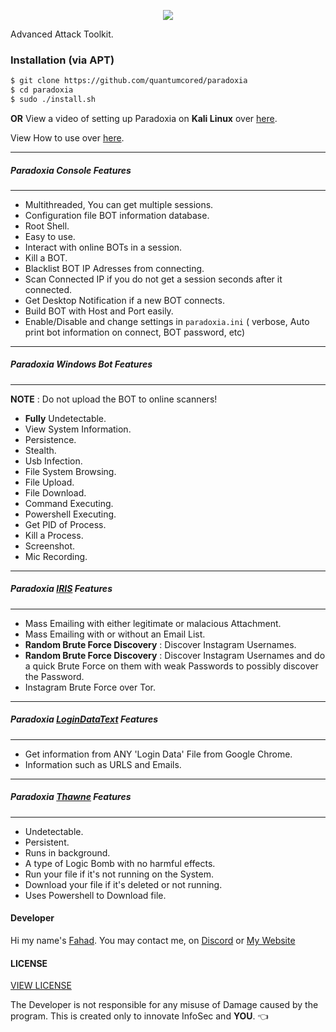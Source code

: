 <p align="center">
  <img src="https://github.com/quantumcored/paradoxia/blob/master/images/logo.png"><br>
</p>
Advanced Attack Toolkit.

### Installation (via APT)
```bash
$ git clone https://github.com/quantumcored/paradoxia
$ cd paradoxia
$ sudo ./install.sh
```

**OR** View a video of setting up Paradoxia on **Kali Linux** over [here](https://youtu.be/F4TAdWDlR-w).

View How to use over [here](https://github.com/quantumcored/paradoxia/blob/master/main.md).

---
##### Paradoxia Console Features
---
- Multithreaded, You can get multiple sessions. 
- Configuration file BOT information database. 
- Root Shell. 
- Easy to use. 
- Interact with online BOTs in a session. 
- Kill a BOT. 
- Blacklist BOT IP Adresses from connecting. 
- Scan Connected IP if you do not get a session seconds after it connected. 
- Get Desktop Notification if a new BOT connects. 
- Build BOT with Host and Port easily. 
- Enable/Disable and change settings in ``paradoxia.ini`` ( verbose, Auto print bot information on connect, BOT password, etc) 
---
##### Paradoxia Windows Bot Features
---
**NOTE** : Do not upload the BOT to online scanners! 
- **Fully** Undetectable.
- View System Information. 
- Persistence. 
- Stealth. 
- Usb Infection. 
- File System Browsing. 
- File Upload. 
- File Download. 
- Command Executing. 
- Powershell Executing. 
- Get PID of Process. 
- Kill a Process. 
- Screenshot. 
- Mic Recording. 

---
##### Paradoxia [IRIS](https://github.com/quantumcored/paradoxia/tree/master/iris) Features
---
- Mass Emailing with either legitimate or malacious Attachment.
- Mass Emailing with or without an Email List.
- **Random Brute Force Discovery** : Discover Instagram Usernames.
- **Random Brute Force Discovery** : Discover Instagram Usernames and do a quick Brute Force on them with weak Passwords to possibly discover the Password.
- Instagram Brute Force over Tor.

---
##### Paradoxia [LoginDataText](https://github.com/quantumcored/paradoxia/tree/master/logindatatext) Features
---
- Get information from ANY 'Login Data' File from Google Chrome.
- Information such as URLS and Emails.

---
##### Paradoxia [Thawne](https://github.com/quantumcored/paradoxia/tree/master/thawne) Features
---
- Undetectable.
- Persistent.
- Runs in background.
- A type of Logic Bomb with no harmful effects.
- Run your file if it's not running on the System.
- Download your file if it's deleted or not running.
- Uses Powershell to Download file.


#### Developer
Hi my name's [Fahad](https://github.com/quantumcore).
You may contact me, on [Discord](https://discordapp.com/invite/8snh7nx) or [My Website](https://quantumcore.github.io/)

#### LICENSE
[VIEW LICENSE](https://github.com/quantumcored/paradoxia/blob/master/LICENSE) 

The Developer is not responsible for any misuse of Damage caused by the program. This is created only to innovate InfoSec and **YOU**. :point_left:
